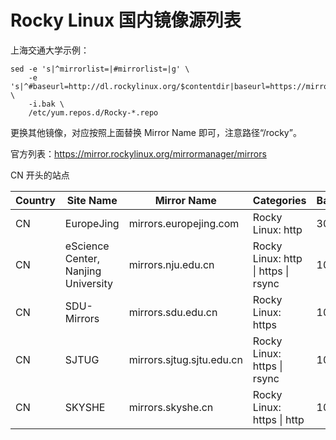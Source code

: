 # Rocky Linux 国内镜像源列表

上海交通大学示例：

```
sed -e 's|^mirrorlist=|#mirrorlist=|g' \
    -e 's|^#baseurl=http://dl.rockylinux.org/$contentdir|baseurl=https://mirrors.sjtug.sjtu.edu.cn/rocky|g' \
    -i.bak \
    /etc/yum.repos.d/Rocky-*.repo
```

更换其他镜像，对应按照上面替换 Mirror Name 即可，注意路径“/rocky”。

官方列表：https://mirror.rockylinux.org/mirrormanager/mirrors

CN 开头的站点

| Country | Site Name                           | Mirror Name               | Categories                          | Bandwidth | Internet2 |
| ------- | ----------------------------------- | ------------------------- | ----------------------------------- | --------- | --------- |
| CN      | EuropeJing                          | mirrors.europejing.com    | Rocky Linux: http                   | 300       | No        |
| CN      | eScience Center, Nanjing University | mirrors.nju.edu.cn        | Rocky Linux: http \| https \| rsync | 10000     | No        |
| CN      | SDU-Mirrors                         | mirrors.sdu.edu.cn        | Rocky Linux: https                  | 1000      | No        |
| CN      | SJTUG                               | mirrors.sjtug.sjtu.edu.cn | Rocky Linux: https \| rsync         | 1000      | No        |
| CN      | SKYSHE                              | mirrors.skyshe.cn         | Rocky Linux: https \| http          | 1000      | Yes       |

